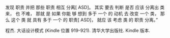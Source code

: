 发现 职责 并把 那些 职责 相互 分离[ ASD]。 其实 要去 判断 是否 应该 分离出 类 来， 也 不难， 那就 是 如果 你能 够 想到 多于 一个 的 动机 去 改变 一个 类， 那么 这个 类 就 具有 多于 一个 的 职责[ ASD]， 就应 该 考虑 类 的 职责 分离。”

程杰. 大话设计模式 (Kindle 位置 919-921). 清华大学出版社. Kindle 版本. 